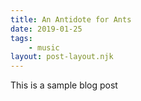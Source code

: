 ```yaml
---
title: An Antidote for Ants
date: 2019-01-25
tags: 
    - music
layout: post-layout.njk
---
```


This is a sample blog post
